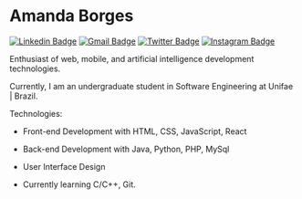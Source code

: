 # Amanda Borges

[![Linkedin Badge](https://img.shields.io/badge/-Amanda%20Borges-A22E4F?style=flat-square&logo=Linkedin&logoColor=white&link=https://www.linkedin.com/in/amandadecassiaborges/)](https://www.linkedin.com/in/amandadecassiaborges/)
[![Gmail Badge](https://img.shields.io/badge/-amandaborgeses@gmail.com-A22E4F?style=flat-square&logo=Gmail&logoColor=white&link=mailto:amandaborgeses@gmail.com)](mailto:amandaborgeses@gmail.com)
[![Twitter Badge](https://img.shields.io/badge/-@amandaborgeses-A22E4F?style=flat-square&labelColor=A22E4F&logo=twitter&logoColor=white&link=https://twitter.com/amandaborgeses)](https://twitter.com/amandaborgeses) 
[![Instagram Badge](https://img.shields.io/badge/-amandadecassiaborges-A22E4F?style=flat-square&logo=Instagram&logoColor=white&link=https://www.instagram.com/amandadecassiaborges/)](https://www.Instagram.com/amandadecassiaborges/)

Enthusiast of web, mobile, and artificial intelligence development technologies.

Currently, I am an undergraduate student in Software Engineering at Unifae | Brazil.

Technologies:

- Front-end Development with HTML, CSS, JavaScript, React

- Back-end Development with Java, Python, PHP, MySql

- User Interface Design

- Currently learning C/C++, Git.
